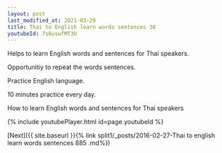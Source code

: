 ```yaml
---
layout: post
last_modified_at: 2021-03-29
title: Thai to English learn words sentences 38 
youtubeId: 7s8uswfMT3U
---
```

 
 
Helps to learn English words and sentences for Thai speakers.

Opportunitiy to repeat the words sentences. 

Practice English language. 
 
10 minutes practice every day. 
 
How to learn English words and sentences for Thai speakers 
 
{% include youtubePlayer.html id=page.youtubeId %}
 
 
[Next]({{ site.baseurl }}{% link  split1/_posts/2016-02-27-Thai to english learn words sentences 885 .md%})
 
